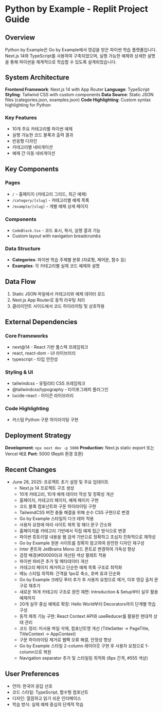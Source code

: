 # Python by Example - Replit Project Guide

## Overview

Python by Example은 Go by Example에서 영감을 받은 파이썬 학습 플랫폼입니다. Next.js 14와 TypeScript를 사용하여 구축되었으며, 실행 가능한 예제와 상세한 설명을 통해 파이썬을 체계적으로 학습할 수 있도록 설계되었습니다.

## System Architecture

**Frontend Framework**: Next.js 14 with App Router
**Language**: TypeScript
**Styling**: Tailwind CSS with custom components
**Data Source**: Static JSON files (categories.json, examples.json)
**Code Highlighting**: Custom syntax highlighting for Python

### Key Features
- 10개 주요 카테고리별 파이썬 예제
- 실행 가능한 코드 블록과 출력 결과
- 반응형 디자인
- 카테고리별 네비게이션
- 예제 간 이동 네비게이션

## Key Components

### Pages
- `/` - 홈페이지 (카테고리 그리드, 최근 예제)
- `/category/[slug]` - 카테고리별 예제 목록
- `/example/[slug]` - 개별 예제 상세 페이지

### Components
- `CodeBlock.tsx` - 코드 표시, 복사, 실행 결과 기능
- Custom layout with navigation breadcrumbs

### Data Structure
- **Categories**: 파이썬 학습 주제별 분류 (자료형, 제어문, 함수 등)
- **Examples**: 각 카테고리별 실제 코드 예제와 설명

## Data Flow

1. Static JSON 파일에서 카테고리와 예제 데이터 로드
2. Next.js App Router로 동적 라우팅 처리
3. 클라이언트 사이드에서 코드 하이라이팅 및 상호작용

## External Dependencies

### Core Frameworks
- next@14 - React 기반 풀스택 프레임워크
- react, react-dom - UI 라이브러리
- typescript - 타입 안전성

### Styling & UI
- tailwindcss - 유틸리티 CSS 프레임워크
- @tailwindcss/typography - 타이포그래피 플러그인
- lucide-react - 아이콘 라이브러리

### Code Highlighting
- 커스텀 Python 구문 하이라이팅 구현

## Deployment Strategy

**Development**: `npx next dev -p 5000`
**Production**: Next.js static export 또는 Vercel 배포
**Port**: 5000 (Replit 환경 호환)

## Recent Changes

- June 28, 2025: 프로젝트 초기 설정 및 주요 업데이트
  - Next.js 14 프로젝트 구조 생성
  - 10개 카테고리, 10개 예제 데이터 작성 및 정확성 개선
  - 홈페이지, 카테고리 페이지, 예제 페이지 구현
  - 코드 블록 컴포넌트와 구문 하이라이팅 구현
  - TailwindCSS 버전 충돌 해결을 위해 순수 CSS 구현으로 변경
  - Go by Example 스타일의 다크 테마 적용
  - 사용자 요청에 따라 사이트 제목 및 헤더 문구 간소화
  - 홈페이지를 카테고리 기반에서 직접 예제 접근 방식으로 변경
  - 파이썬 튜토리얼 내용을 웹 검색 기반으로 정확하고 초심자 친화적으로 재작성
  - Go by Example 원본 사이트를 정확히 참고하여 완전한 디자인 재구성
  - Inter 폰트와 JetBrains Mono 코드 폰트로 변경하여 가독성 향상
  - 검정 배경(#000000)과 개선된 색상 팔레트 적용
  - 파이썬 파비콘 추가 및 메타데이터 개선
  - 카테고리 페이지 제거하고 단순한 예제 목록 구조로 최적화
  - 메뉴 스타일 최적화: 간격을 1px로 축소, 호버 효과 단순화
  - Go by Example 크레딧 푸터 추가 후 사용자 요청으로 제거, 이후 영감 출처 문구로 재추가
  - 새로운 16개 카테고리 구조로 완전 재편: Introduction & Setup부터 실무 활용 예제까지
  - 20개 실무 중심 예제로 확장: Hello World부터 Decorators까지 단계별 학습 구성
  - 동적 제목 기능 구현: React Context API와 useReducer를 활용한 현대적 상태 관리
  - 코드 정리: 미사용 파일 삭제, 컴포넌트명 개선 (TitleSetter → PageTitle, TitleContext → AppContext)
  - 구문 하이라이팅 제거로 웹팩 오류 해결, 안정성 향상
  - Go by Example 스타일 2-column 레이아웃 구현 후 사용자 요청으로 1-column으로 복원
  - Navigation separator 추가 및 스타일링 최적화 (8px 간격, #555 색상)

## User Preferences

- 언어: 한국어 응답 선호
- 코드 스타일: TypeScript, 함수형 컴포넌트
- 디자인: 깔끔하고 읽기 쉬운 인터페이스
- 학습 방식: 실제 예제 중심의 단계적 학습